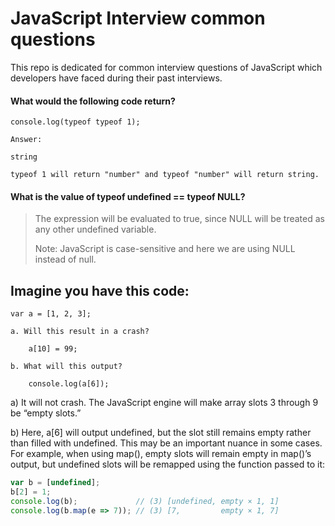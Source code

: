 # JavaScript Interview common questions

This repo is dedicated for common interview questions of JavaScript which developers have faced during their past interviews. 

#### What would the following code return?

```
console.log(typeof typeof 1);

Answer:

string

typeof 1 will return "number" and typeof "number" will return string.
```

#### What is the value of typeof undefined == typeof NULL?

> The expression will be evaluated to true, since NULL will be treated as any other undefined variable.
>
> Note: JavaScript is case-sensitive and here we are using NULL instead of null.



## Imagine you have this code:

```
var a = [1, 2, 3];

a. Will this result in a crash?

	a[10] = 99;
	
b. What will this output?
	
	console.log(a[6]);
```

a) It will not crash. The JavaScript engine will make array slots 3 through 9 be “empty slots.”

b) Here, a[6] will output undefined, but the slot still remains empty rather than filled with undefined. This may be an important nuance in some cases. For example, when using map(), empty slots will remain empty in map()’s output, but undefined slots will be remapped using the function passed to it:

```javascript
var b = [undefined];
b[2] = 1;
console.log(b);             // (3) [undefined, empty × 1, 1]
console.log(b.map(e => 7)); // (3) [7,         empty × 1, 7]
```